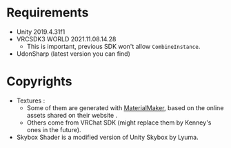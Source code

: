 # Requirements

* Unity 2019.4.31f1
* VRCSDK3 WORLD 2021.11.08.14.28
  * This is important, previous SDK won't allow
    `CombineInstance`.
* UdonSharp (latest version you can find)

# Copyrights

* Textures :
  * Some of them are generated with
  [MaterialMaker](https://materialmaker.org), based on
  the online assets shared on their website .
  * Others come from VRChat SDK (might replace them
    by Kenney's ones in the future).
* Skybox Shader is a modified version of Unity
  Skybox by Lyuma.

